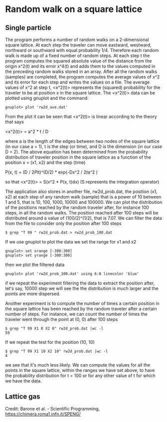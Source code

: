 Random walk on a square lattice
===============================
## Single particle
The program performs a number of random walks on a 2-dimensional
square lattice. At each step the traveler can move eastward,
westward, northward or southward with equal probability 1/4.
Therefore each random walk is made up of a fixed number of random
steps. At each step t the program computes the squared absolute
value of the distance from the origin x^2(t) and its error x^4(t)
and adds them to the values computed in the preceding random walks
stored in an array.
After all the random walks (samples) are completed, the program
computes the average values of x^2 and its error for each step
and writes the values on a file. The average values of x^2 at step t,
<x^2(t)> represents the (squared) probability for the traveler to
be at position x in the square lattice.
The <x^2(t)> data can be plotted using gnuplot and the command:
```
gnuplot> plot 'rw2d_ave.dat'
````
From the plot it can be seen that <x^2(t)> is linear according to the
theory that says

<x^2(t)> = a^2 * t / D

where a is the length of the edges between two nodes of the square
lattice (in our case a = 1), t is the step (or time), and D is the
dimension (in our case D = 2). The above equation has been determined
from the probability distribution of traveler position in the square
lattice as a function of the position x = (x1, x2) and the step (time)

P(x, t) = (D / 2*Pi*t)^(D/2) * exp(-Dx^2 / 2*t*a^2 )

so that <x^2(t)> = S(x^2 * P(x, t)dx)  (S represents the integration operator)

The application also stores in another file, rw2d_prob.dat, the position
(x1, x2) at each step of any random walk (sample) that is a power of 10
between 1 and 5, that is 10, 100, 1000, 10000 and 100000. We can plot the
distribution of the positions reached by the random traveler after, for
instance 100 steps, in all the random walks. The position reached after
100 steps will be distributed around a value of (100/2)^(1/2), that is 7.07.
We can filter the data from the file to consider only the position after 100
steps
```
$ grep "T 99 " rw2d_prob.dat > rw2d_prob_100.dat
```
If we use gnuplot to plot the data we set the range for x1 and x2
```
gnuplot> set xrange [-300:300]
gnuplot> set yrange [-300:300]
```
then we plot the filtered data
```
gnuplot> plot 'rw2d_prob_100.dat' using 6:8 linecolor 'blue'
```
if we repeat the experiment filtering the data to extract the position
after, let's say, 10000 step we will see the the distribution is much
larger and the points are more dispersed.

Another experiment is to compute the number of times a certain position
in the square lattice has been reached by the random traveler after a
certain number of steps. For instance, we can count the number of times
the traveler went through the point at (0, 0) after 100 steps
```
$ grep "T 99 X1 0 X2 0" rw2d_prob.dat |wc -l
59
```
If we repeat the test for the position (10, 10)
```
$ grep "T 99 X1 10 X2 10" rw2d_prob.dat |wc -l
4
```
we see that it's much less likely. We can compute the values for all the
points in the square lattice, within the ranges we have set above, to have
the probability distribution for t = 100 or for any other value of t for
which we have the data.

## Lattice gas

Credit: Barone et al. - Scientific Programming, https://chimera.roma1.infn.it/SPENG/
